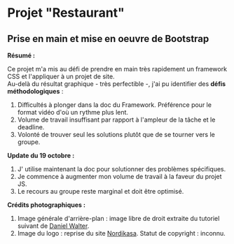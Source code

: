 # Projet "Restaurant" 
## Prise en main et mise en oeuvre de Bootstrap  

**Résumé :**  

Ce projet m'a mis au défi de prendre en main très rapidement un framework CSS et l'appliquer à un projet de site.  
Au-delà du résultat graphique - très perfectible -, j'ai pu identifier des **défis méthodologiques** :  
1. Difficultés à plonger dans la doc du Framework. Préférence pour le format vidéo d'où un rythme plus lent.
2. Volume de travail insuffisant par rapport à l'ampleur de la tâche et le deadline.
3. Volonté de trouver seul les solutions plutôt que de se tourner vers le groupe.  
  
**Update du 19 octobre :**  
1. J' utilise maintenant la doc pour solutionner des problèmes spécifiques.
2. Je commence à augmenter mon volume de travail à la faveur du projet JS.
3. Le recours au groupe reste marginal et doit être optimisé.

**Crédits photographiques :**  
1. Image générale d'arrière-plan : image libre de droit extraite du tutoriel suivant de [Daniel Walter](https://www.youtube.com/watch?v=C5QFHp1oAws).
2. Image du logo : reprise du site [Nordikasa](https://nordikasa.com/etoile-du-nord/). Statut de copyright : inconnu.
